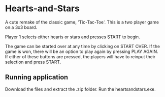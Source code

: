 # Hearts-and-Stars
A cute remake of the classic game, 'Tic-Tac-Toe'. This is a two player game on a 3x3 board. 

Player 1 selects either hearts or stars and presses START to begin. 

The game can be started over at any time by clicking on START OVER. If the game is won, there will be an option to play again by pressing PLAY AGAIN. If either of these buttons are pressed, the players will have to reinput their selection and press START. 

## Running application
Download the files and extract the .zip folder. Run the heartsandstars.exe. 
